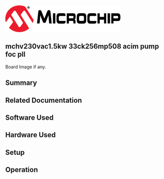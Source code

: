<picture>
    <source media="(prefers-color-scheme: dark)" srcset="images/microchip_logo_white_red.png">
	<source media="(prefers-color-scheme: light)" srcset="images/microchip_logo_black_red.png">
    <img alt="Microchip Logo." src="images/microchip_logo_black_red.png">
</picture> 

## mchv230vac1.5kw 33ck256mp508 acim pump foc pll

Board Image if any.

## Summary


## Related Documentation


## Software Used 


## Hardware Used


## Setup


## Operation



